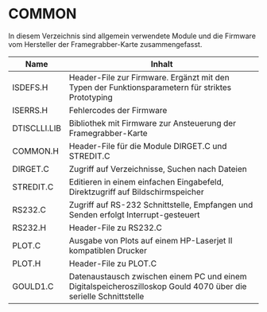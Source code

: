 ﻿# COMMON

In diesem Verzeichnis sind allgemein verwendete Module und die Firmware vom
Hersteller der Framegrabber-Karte zusammengefasst.

Name         | Inhalt
------------ | ------
ISDEFS.H     | Header-File zur Firmware. Ergänzt mit den Typen der Funktionsparametern für striktes Prototyping
ISERRS.H     | Fehlercodes der Firmware
DTISCLLI.LIB | Bibliothek mit Firmware zur Ansteuerung der Framegrabber-Karte
COMMON.H     | Header-File für die Module DIRGET.C und STREDIT.C
DIRGET.C     | Zugriff auf Verzeichnisse, Suchen nach Dateien
STREDIT.C    | Editieren in einem einfachen Eingabefeld, Direktzugriff auf Bildschirmspeicher
RS232.C      | Zugriff auf RS-232 Schnittstelle, Empfangen und Senden erfolgt Interrupt-gesteuert
RS232.H      | Header-File zu RS232.C
PLOT.C       | Ausgabe von Plots auf einem HP-Laserjet II kompatiblen Drucker
PLOT.H       | Header-File zu PLOT.C
GOULD1.C     | Datenaustausch zwischen einem PC und einem Digitalspeicheroszilloskop Gould 4070 über die serielle Schnittstelle
